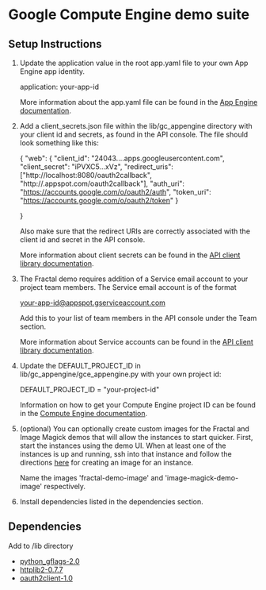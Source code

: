 # Google Compute Engine demo suite

## Setup Instructions

1. Update the application value in the root app.yaml file to your own
   App Engine app identity.

   application: your-app-id

   More information about the app.yaml file can be found in the [App
   Engine documentation][1].

2. Add a client_secrets.json file within the lib/gc_appengine directory
   with your client id and secrets, as found in the API console. The file
   should look something like this:

   {
     "web": {
       "client_id": "24043....apps.googleusercontent.com",
       "client_secret": "iPVXC5...xVz",
       "redirect_uris": ["http://localhost:8080/oauth2callback",
                         "http://<your-app-id>.appspot.com/oauth2callback"],
       "auth_uri": "https://accounts.google.com/o/oauth2/auth",
       "token_uri": "https://accounts.google.com/o/oauth2/token"
     }

   }

   Also make sure that the redirect URIs are correctly associated with the
   client id and secret in the API console.

   More information about client secrets can be found in the
   [API client library documentation][2].

3. The Fractal demo requires addition of a Service email account to your
   project team members. The Service email account is of the format

   your-app-id@appspot.gserviceaccount.com

   Add this to your list of team members in the API console under the Team
   section.

   More information about Service accounts can be found in the
   [API client library documentation][3].

4. Update the DEFAULT_PROJECT_ID in lib/gc_appengine/gce_appengine.py
   with your own project id:

   DEFAULT_PROJECT_ID = "your-project-id"

   Information on how to get your Compute Engine project ID can be found
   in the [Compute Engine documentation][4].

5. (optional) You can optionally create custom images for the Fractal and
   Image Magick demos that will allow the instances to start quicker. First, start
   the instances using the demo UI. When at least one of the instances is up
   and running, ssh into that instance and follow the directions [here][5] for
   creating an image for an instance.

   Name the images 'fractal-demo-image' and 'image-magick-demo-image' respectively.

6. Install dependencies listed in the dependencies section.

## Dependencies

Add to /lib directory
- [python_gflags-2.0][6]
- [httplib2-0.7.7][7]
- [oauth2client-1.0][8]


[1]: https://developers.google.com/appengine/docs/python/config/appconfig#About_app_yaml
[2]: https://developers.google.com/api-client-library/python/guide/aaa_client_secrets
[3]: https://developers.google.com/api-client-library/python/platforms/google_app_engine#ServiceAccounts
[4]: https://developers.google.com/compute/docs/faq#wherecanifind
[5]: https://developers.google.com/compute/docs/images#installinganimage
[6]: http://code.google.com/p/python-gflags/
[7]: http://code.google.com/p/httplib2/
[8]: http://pypi.python.org/pypi/oauth2client/1.0
